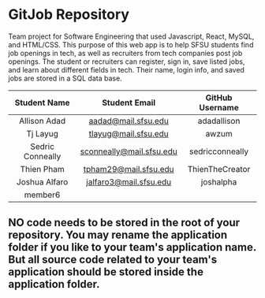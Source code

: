 # GitJob Repository

Team project for Software Engineering that used Javascript, React, MySQL, and HTML/CSS. This purpose of this web app is to help SFSU students find job openings in tech, as well as recruiters from tech companies post job openings. The student or recruiters can register, sign in, save listed jobs, and learn about different fields in tech. Their name, login info, and saved jobs are stored in a SQL data base.


| Student Name     | Student Email          | GitHub Username |
|    :---:         |     :---:              |     :---:       |
| Allison Adad     |  aadad@mail.sfsu.edu   |   adadallison   |
| Tj Layug         |  tlayug@mail.sfsu.edu  |   awzum         |
| Sedric Conneally | sconneally@mail.sfsu.edu| sedricconneally|
| Thien Pham       | tpham29@mail.sfsu.edu  | ThienTheCreator |
| Joshua Alfaro    | jalfaro3@mail.sfsu.edu | joshalpha      |
| member6          |                        |                 |

## NO code needs to be stored in the root of your repository. You may rename the application folder if you like to your team's application name. But all source code related to your team's application should be stored inside the application folder.
